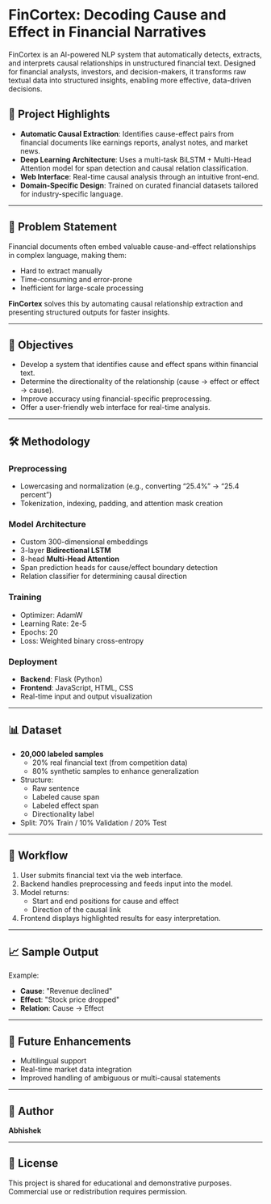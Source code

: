 # FinCortex: Decoding Cause and Effect in Financial Narratives

FinCortex is an AI-powered NLP system that automatically detects, extracts, and interprets causal relationships in unstructured financial text. Designed for financial analysts, investors, and decision-makers, it transforms raw textual data into structured insights, enabling more effective, data-driven decisions.

## 🚀 Project Highlights

- **Automatic Causal Extraction**: Identifies cause-effect pairs from financial documents like earnings reports, analyst notes, and market news.
- **Deep Learning Architecture**: Uses a multi-task BiLSTM + Multi-Head Attention model for span detection and causal relation classification.
- **Web Interface**: Real-time causal analysis through an intuitive front-end.
- **Domain-Specific Design**: Trained on curated financial datasets tailored for industry-specific language.

---

## 🧠 Problem Statement

Financial documents often embed valuable cause-and-effect relationships in complex language, making them:
- Hard to extract manually
- Time-consuming and error-prone
- Inefficient for large-scale processing

**FinCortex** solves this by automating causal relationship extraction and presenting structured outputs for faster insights.

---

## 🎯 Objectives

- Develop a system that identifies cause and effect spans within financial text.
- Determine the directionality of the relationship (cause → effect or effect → cause).
- Improve accuracy using financial-specific preprocessing.
- Offer a user-friendly web interface for real-time analysis.

---

## 🛠️ Methodology

### Preprocessing
- Lowercasing and normalization (e.g., converting “25.4%” → “25.4 percent”)
- Tokenization, indexing, padding, and attention mask creation

### Model Architecture
- Custom 300-dimensional embeddings
- 3-layer **Bidirectional LSTM**
- 8-head **Multi-Head Attention**
- Span prediction heads for cause/effect boundary detection
- Relation classifier for determining causal direction

### Training
- Optimizer: AdamW  
- Learning Rate: 2e-5  
- Epochs: 20  
- Loss: Weighted binary cross-entropy  

### Deployment
- **Backend**: Flask (Python)
- **Frontend**: JavaScript, HTML, CSS
- Real-time input and output visualization

---

## 📊 Dataset

- **20,000 labeled samples**
  - 20% real financial text (from competition data)
  - 80% synthetic samples to enhance generalization
- Structure:
  - Raw sentence
  - Labeled cause span
  - Labeled effect span
  - Directionality label
- Split: 70% Train / 10% Validation / 20% Test

---

## 🔁 Workflow

1. User submits financial text via the web interface.
2. Backend handles preprocessing and feeds input into the model.
3. Model returns:
   - Start and end positions for cause and effect
   - Direction of the causal link
4. Frontend displays highlighted results for easy interpretation.

---

## 📈 Sample Output

Example:
- **Cause**: "Revenue declined"
- **Effect**: "Stock price dropped"
- **Relation**: Cause → Effect

---

## 📎 Future Enhancements

- Multilingual support
- Real-time market data integration
- Improved handling of ambiguous or multi-causal statements

---

## 👤 Author

**Abhishek**

---

## 📜 License

This project is shared for educational and demonstrative purposes. Commercial use or redistribution requires permission.

